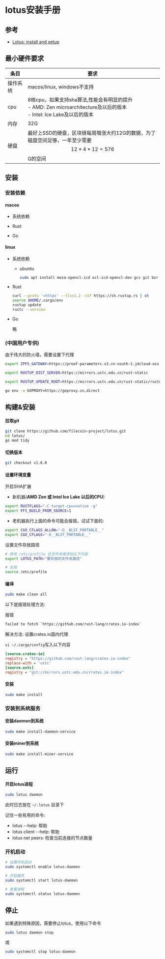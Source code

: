 # lotus安装手册



## 参考

- [Lotus: install and setup](https://docs.filecoin.io/get-started/lotus/installation/#minimal-requirements)



## 最小硬件要求

| 条目     | 要求                                                         |
| -------- | ------------------------------------------------------------ |
| 操作系统 | macos/linux, windows不支持                                   |
| cpu      | 8核cpu，如果支持sha算法,性能会有明显的提升<br>- AMD: Zen microarchitecture及以后的版本<br>- Intel: Ice Lake及以后的版本 |
| 内存     | 32G                                                          |
| 硬盘     | 最好上SSD的硬盘，区块链每周增涨大约12G的数据，为了磁盘空间足够，一年至少需要$$12*4*12=576$$G的空间 |



## 安装

### 安装依赖

#### macos

- 系统依赖

- Rust 

- Go

#### linux

- 系统依赖

  - ubuntu

    ```sh
    sudo apt install mesa-opencl-icd ocl-icd-opencl-dev gcc git bzr jq pkg-config curl clang build-essential hwloc libhwloc-dev wget -y && sudo apt upgrade -y
    ```

- Rust 

  ```sh
  curl --proto '=https' --tlsv1.2 -sSf https://sh.rustup.rs | sh
  source $HOME/.cargo/env
  rustup update
  rustc --version
  ```

- Go

  略

### (中国用户专供)

由于伟大的防火墙，需要设置下代理

```sh
export IPFS_GATEWAY=https://proof-parameters.s3.cn-south-1.jdcloud-oss.com/ipfs/

export RUSTUP_DIST_SERVER=https://mirrors.ustc.edu.cn/rust-static

export RUSTUP_UPDATE_ROOT=https://mirrors.ustc.edu.cn/rust-static/rustup

go env -w GOPROXY=https://goproxy.cn,direct
```



## 构建&安装

#### 拉取git

```sh
git clone https://github.com/filecoin-project/lotus.git
cd lotus/
go mod tidy
```

#### 切换版本

```sh
git checkout v1.6.0
```

#### 设置环境变量

开启SHA扩展

- 新机器(**AMD Zen 或 Intel Ice Lake 以后的CPU**)

```sh
export RUSTFLAGS="-C target-cpu=native -g"
export FFI_BUILD_FROM_SOURCE=1
```

- 老机器执行上面的命令可能会报错，试试下面的:

```sh
export CGO_CFLAGS_ALLOW="-D__BLST_PORTABLE__"
export CGO_CFLAGS="-D__BLST_PORTABLE__"
```

设置文件存放路径

```sh
# 修改 /etc/profile 在文件末尾添加以下内容
export LOTUS_PATH="要存放的文件夹路径"

# 生效
source /etc/profile
```

#### 编译

```sh
sudo make clean all
```

以下是报错处理方法:

报错

```sh
failed to fetch `https://github.com/rust-lang/crates.io-index`
```

解决方法: 设置crates.io国内代理

`vi ~/.cargo/config`写入以下内容

```ini
[source.crates-io]
registry = "https://github.com/rust-lang/crates.io-index"
replace-with = 'ustc'
[source.ustc]
registry = "git://mirrors.ustc.edu.cn/crates.io-index"
```



#### 安装

```sh
sudo make install
```

### 安装到系统服务

#### 安装daemon到系统

```sh
sudo make install-daemon-service
```

#### 安装miner到系统

```sh
sudo make install-miner-service
```



## 运行

#### 开启lotus进程

```sh
sudo lotus daemon
```

此时日志放在 `~/.lotus` 目录下

记住一些有用的命令:

- lotus --help: 帮助
- lotus client --help: 帮助
- lotus net peers: 检查当前连接的节点数量

### 开机启动

```sh
# 设置开机启动
sudo systemctl enable lotus-daemon

# 开启服务
sudo systemctl start lotus-daemon

# 查看进程
sudo systemctl status lotus-daemon
```



## 停止

如果遇到特殊原因，需要停止lotus，使用以下命令

```sh
sudo lotus daemon stop
```

或

```sh
sudo systemctl stop lotus-daemon
```

